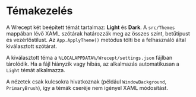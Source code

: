 # Témakezelés

A Wrecept két beépített témát tartalmaz: **Light** és **Dark**. A `src/Themes` mappában lévő XAML szótárak határozzák meg az összes színt, betűtípust és vezérlőstílust. Az `App.ApplyTheme()` metódus tölti be a felhasználó által kiválasztott szótárat.

A kiválasztott téma a `%LOCALAPPDATA%/Wrecept/settings.json` fájlban tárolódik. Ha a fájl hiányzik vagy hibás, az alkalmazás automatikusan a `Light` témát alkalmazza.

A nézetek csak kulcsokra hivatkoznak (például `WindowBackground`, `PrimaryBrush`), így a témák cseréje nem igényel XAML módosítást.
